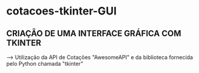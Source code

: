 # cotacoes-tkinter-GUI

## CRIAÇÃO DE UMA INTERFACE GRÁFICA COM TKINTER

--> Utilização da API de Cotações "AwesomeAPI" e da biblioteca fornecida pelo Python chamada "tkinter"
